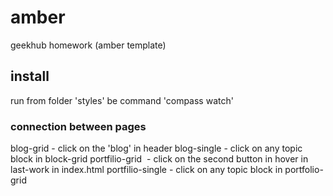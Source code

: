 # amber
geekhub homework (amber template)
 
## install
run from folder 'styles' be command 'compass watch'
 
### connection between pages
blog-grid - click on the 'blog' in header
blog-single - click on any topic block in block-grid
portfilio-grid  - click on the second button in hover in last-work in index.html
portfilio-single - click on any topic block in portfolio-grid
